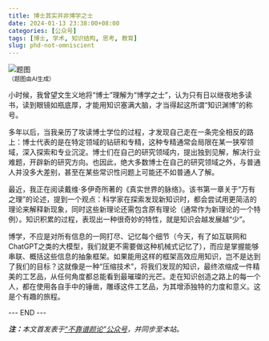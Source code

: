 ```yaml
---
title: 博士其实并非博学之士
date: 2024-01-13 23:38:00+08:00
categories: [公众号]
tags: [博士, 学术, 知识结构, 思考, 教育]
slug: phd-not-omniscient
---
```


<div class="p-3 text-center">
  <img class="img-fluid" src="/uploads/2024/0113/01.png" alt="题图" style="max-width:640px">
  <div><small>（题图由AI生成）</small></div>
</div>

小时候，我曾望文生义地将“博士”理解为“博学之士”，认为只有日以继夜地多读书，读到眼镜如瓶底厚，才能用知识塞满大脑，才当得起这所谓“知识渊博”的称号。

多年以后，当我亲历了攻读博士学位的过程，才发现自己走在一条完全相反的路上：博士代表的是在特定领域的钻研和专精，这种专精通常会局限在某一狭窄领域，深入探索和专业沉淀。博士们在自己的研究领域内，提出独到见解，解决行业难题，开辟新的研究方向。也因此，绝大多数博士在自己的研究领域之外，与普通人并没多大差别，甚至在某些常识性问题上可能还不如普通人了解。

最近，我正在阅读戴维·多伊奇所著的《真实世界的脉络》。该书第一章关于“万有之理”的论述，提到一个观点：科学家在探索发现新知识时，都会尝试用更简洁的理论来解释新现象，同时这些新理论还需包含原有理论（通常作为新理论的一个特例）。知识积累的过程，表现出一种很奇妙的特性，就是知识会越发展越“少”。

博学，不应是对所有信息的一网打尽、记忆每个细节（今天，有了如互联网和ChatGPT之类的大模型，我们就更不需要做这种机械式记忆了），而应是掌握能够串联、概括这些信息的抽象框架。如果能用这样的框架高效应用知识，岂不是达到了我们的目标？这就像是一种“压缩技术”，将我们发现的知识，最终浓缩成一件精美的工艺品，从任何角度都总能看到最璀璨的光芒。走在知识创造之路上的每一个人，都在使用各自手中的锤凿，雕琢这件工艺品，为其增添独特的力度和意义。这是个有趣的旅程。

<div class="p-5 text-center">--- END ---</div>

<i><b>注：</b>本文首发表于[“不靠谱颜论”公众号](https://mp.weixin.qq.com/s/7J_aa0k1R2e38XKzaVlQWw)，并同步至本站。</i>
